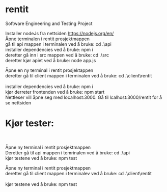 # rentit
Software Engineering and Testing Project

Installer nodeJs fra nettsiden https://nodejs.org/en/
<br>
Åpne terminalen i rentit prosjektmappen
<br>
gå til api mappen i terminalen ved å bruke: cd .\api
<br>
installer dependencies ved å bruke: npm i
<br>
deretter gå inn i src mappen ved å bruke: cd .\src
<br>
deretter kjør apiet ved å bruke: node app.js
<br>

Åpne en ny terminal i rentit prosjektappen
<br>
deretter gå til client mappen i terminalen ved å bruke: cd .\client\rentit\
<br>
installer dependencies ved å bruke: npm i
<br>
kjør derreter frontenden ved å bruke: npm start
<br>
Nettleser vill åpne seg med localhost:3000. Gå til lcalhost:3000/rentit for å se nettsiden

# Kjør tester:
<br>

Åpne ny terminal i rentit prosjektmappen
<br>
Deretter gå til api mappen i temrinalen ved å bruke: cd .\api
<br>
kjør testene ved å bruke: npm test
<br>

Åpne ny terminal i rentit prosjektmappen
<br>
deretter gå til client mappen i terminalev ved å bruke: cd .\client\rentit\
<br>
kjør testene ved å bruke: npm test
